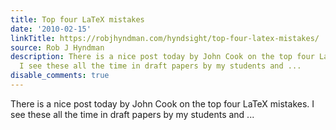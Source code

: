 ```yaml
---
title: Top four LaTeX mistakes
date: '2010-02-15'
linkTitle: https://robjhyndman.com/hyndsight/top-four-latex-mistakes/
source: Rob J Hyndman
description: There is a nice post today by John Cook on the top four LaTeX mistakes.
  I see these all the time in draft papers by my students and ...
disable_comments: true
---
```

There is a nice post today by John Cook on the top four LaTeX mistakes. I see these all the time in draft papers by my students and ...